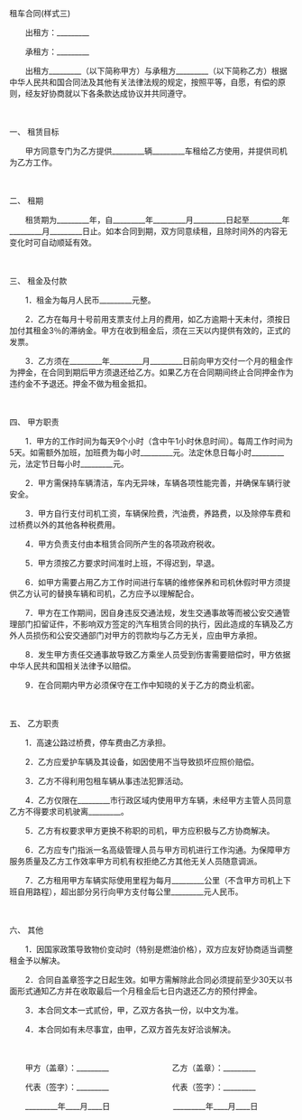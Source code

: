 



租车合同(样式三)



 

　　出租方：_________　　

　　承租方：_________　　

　　出租方_________（以下简称甲方）与承租方_________（以下简称乙方）根据中华人民共和国合同法及其他有关法律法规的规定，按照平等，自愿，有偿的原则，经友好协商就以下各条款达成协议并共同遵守。

　　

一、
租赁目标

　　甲方同意专门为乙方提供_________辆_________车租给乙方使用，并提供司机为乙方工作。

　　

二、
租期

　　租赁期为_________年，自_________年_________月_________日起至_________年_________月_________日止。如本合同到期，双方同意续租，且除时间外的内容无变化时可自动顺延有效。

　　

三、
租金及付款

　　1．租金为每月人民币_________元整。

　　2．乙方在每月十号前用支票支付上月的费用，如乙方逾期十天未付，须按日加付其租金3％的滞纳金。甲方在收到租金后，须在三天以内提供有效的，正式的发票。

　　3．乙方须在_________年_________月_________日前向甲方交付一个月的租金作为押金，在合同到期后甲方须退还给乙方。如果乙方在合同期间终止合同押金作为违约金不予退还。押金不做为租金抵扣。

　　

四、
甲方职责

　　1．甲方的工作时间为每天9个小时（含中午1小时休息时间）。每周工作时间为5天。如需额外加班，加班费为每小时_________元。法定休息日每小时_________元，法定节日每小时_________元。

　　2．甲方需保持车辆清洁，车内无异味，车辆各项性能完善，并确保车辆行驶安全。

　　3．甲方自行支付司机工资，车辆保险费，汽油费，养路费，以及除停车费和过桥费以外的其他各种税费用。

　　4．甲方负责支付由本租赁合同所产生的各项政府税收。

　　5．甲方须按乙方要求时间准时上班，不得迟到，早退。

　　6．如甲方需要占用乙方工作时间进行车辆的维修保养和司机休假时甲方须提供乙方认可的替换车辆和司机，乙方应予以理解配合。

　　7．甲方在工作期间，因自身违反交通法规，发生交通事故等而被公安交通管理部门扣留证件，不影响双方签定的汽车租赁合同的执行，因此造成的车辆及乙方外人员损伤和公安交通部门对甲方的罚款均与乙方无关，应由甲方承担。

　　8．发生甲方责任交通事故导致乙方乘坐人员受到伤害需要赔偿时，甲方依据中华人民共和国相关法律予以赔偿。

　　9．在合同期内甲方必须保守在工作中知晓的关于乙方的商业机密。

　　

五、
乙方职责

　　1．高速公路过桥费，停车费由乙方承担。

　　2．乙方应爱护车辆及其设备，如因使用不当导致损坏应照价赔偿。

　　3．乙方不得利用包租车辆从事违法犯罪活动。

　　4．乙方仅限在_________市行政区域内使用甲方车辆，未经甲方主管人员同意乙方不得要求司机驶离_________。

　　5．乙方有权要求甲方更换不称职的司机，甲方应积极与乙方协商解决。

　　6．乙方应专门指派一名高级管理人员与甲方司机进行工作沟通。为保障甲方服务质量及乙方工作效率甲方司机有权拒绝乙方其他无关人员随意调派。

　　7．乙方租用甲方车辆实际使用里程为每月_________公里（不含甲方司机上下班自用路程），超出部分另行向甲方支付每公里_________元人民币。

　　

六、
其他

　　1．因国家政策导致物价变动时（特别是燃油价格），双方应友好协商适当调整租金予以解决。

　　2．合同自盖章签字之日起生效。如甲方需解除此合同必须提前至少30天以书面形式通知乙方并在收取最后一个月租金后七日内退还乙方的预付押金。

　　3．本合同文本一式贰份，甲，乙双方各执一份，以中文为准。

　　4．本合同如有未尽事宜，由甲，乙双方首先友好洽谈解决。　　

　　

　　甲方（盖章）：_________　　　　　　　　乙方（盖章）：_________　　

　　代表（签字）：_________　　　　　　　　代表（签字）：_________　　

　　_________年____月____日　　　　　　　　_________年____月____日